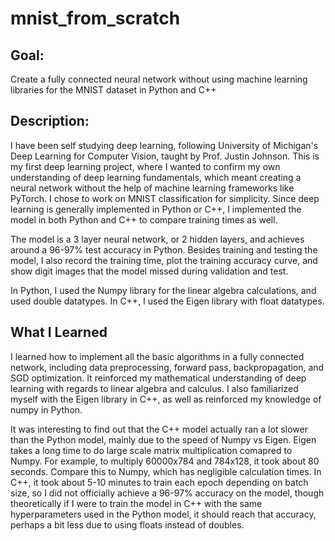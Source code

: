 # mnist_from_scratch

## Goal: 
Create a fully connected neural network without using machine learning libraries for the MNIST dataset in Python and C++

## Description: 
I have been self studying deep learning, following University of Michigan's Deep Learning for Computer Vision, taught by Prof. Justin Johnson. This is my first deep learning project, where I wanted to confirm my own understanding of deep learning fundamentals, which meant creating a neural network without the help of machine learning frameworks like PyTorch. I chose to work on MNIST classification for simplicity. Since deep learning is generally implemented in Python or C++, I implemented the model in both Python and C++ to compare training times as well.

The model is a 3 layer neural network, or 2 hidden layers, and achieves around a 96-97% test accuracy in Python. Besides training and testing the model, I also record the training time, plot the training accuracy curve, and show digit images that the model missed during validation and test.

In Python, I used the Numpy library for the linear algebra calculations, and used double datatypes. In C++, I used the Eigen library with float datatypes.

## What I Learned
I learned how to implement all the basic algorithms in a fully connected network, including data preprocessing, forward pass, backpropagation, and SGD optimization. It reinforced my mathematical understanding of deep learning with regards to linear algebra and calculus.
I also familiarized myself with the Eigen library in C++, as well as reinforced my knowledge of numpy in Python.

It was interesting to find out that the C++ model actually ran a lot slower than the Python model, mainly due to the speed of Numpy vs Eigen. Eigen takes a long time to do large scale matrix multiplication comapred to Numpy. For example, to multiply 60000x784 and 784x128, it took about 80 seconds. Compare this to Numpy, which has negligible calculation times. In C++, it took about 5-10 minutes to train each epoch depending on batch size, so I did not officially achieve a 96-97% accuracy on the model, though theoretically if I were to train the model in C++ with the same hyperparameters used in the Python model, it should reach that accuracy, perhaps a bit less due to using floats instead of doubles.
